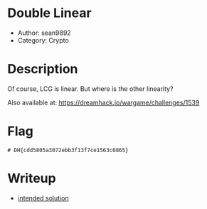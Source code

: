 # Double Linear

- Author: sean9892
- Category: Crypto

# Description

Of course, LCG is linear. But where is the other linearity?

Also available at: https://dreamhack.io/wargame/challenges/1539

# Flag

`# DH{cdd5805a3072ebb3f13f7ce1563c0865}`

# Writeup

- [intended solution](solution/README.md)